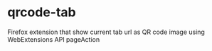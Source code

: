 # qrcode-tab
Firefox extension that show current tab url as QR code image using WebExtensions API pageAction
